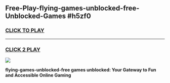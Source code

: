 
## Free-Play-flying-games-unblocked-free-Unblocked-Games #h5zf0
<h3>
<a href="https://news.freeplayer.one?title=flying-games-unblocked-free&ref=8M">CLICK TO PLAY</a></h3>
<hr>

<h3>
<a href="https://news.freeplayer.one?title=flying-games-unblocked-free&ref=8M">CLICK 2 PLAY</a>
  
</h3>

<a href="https://news.freeplayer.one?title=flying-games-unblocked-free&ref=8M"><img src="https://clearcache.store/games.png"></a>


**flying-games-unblocked-free games unblocked: Your Gateway to Fun and Accessible Online Gaming**
